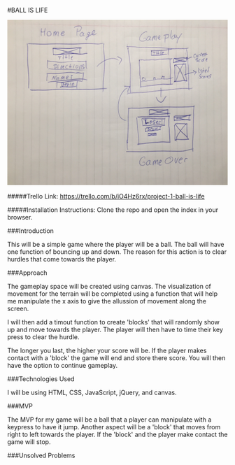 #BALL IS LIFE


![WireFrame](./assets/Ball-is-life-wireframe.JPG)

#####Trello Link:
https://trello.com/b/iO4Hz6rx/project-1-ball-is-life

#####Installation Instructions: 
Clone the repo and open the index in your browser. 

###Introduction

This will be a simple game where the player will be a ball. The ball will have one function of bouncing up and down. The reason for this action is to clear hurdles that come towards the player. 


###Approach

The gameplay space will be created using canvas. The visualization of movement for the terrain will be completed using a function that will help me manipulate the x axis to give the allussion of movement along the screen. 

I will then add a timout function to create 'blocks' that will randomly show up and move towards the player. The player will then have to time their key press to clear the hurdle. 

The longer you last, the higher your score will be. If the player makes contact with a 'block' the game will end and store there score. You will then have the option to continue gameplay. 

###Technologies Used

I will be using HTML, CSS, JavaScript, jQuery, and canvas. 


###MVP

The MVP for my game will be a ball that a player can manipulate with a keypress to have it jump. Another aspect will be a 'block' that moves from right to left towards the player. If the 'block' and the player make contact the game will stop. 

###Unsolved Problems